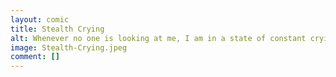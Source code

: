 ```yaml
---
layout: comic
title: Stealth Crying
alt: Whenever no one is looking at me, I am in a state of constant crying, but as soon as I am observed, my waveform collapses into a person who appears to want to live.
image: Stealth-Crying.jpeg
comment: []
---
```

